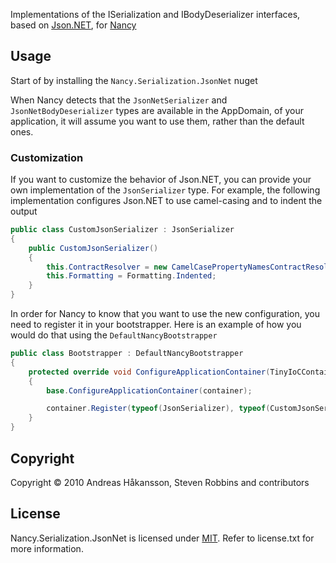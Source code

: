 Implementations of the ISerialization and IBodyDeserializer interfaces, based on [Json.NET](http://json.codeplex.com/), for [Nancy](http://nancyfx.org)

## Usage

Start of by installing the `Nancy.Serialization.JsonNet` nuget

When Nancy detects that the `JsonNetSerializer` and `JsonNetBodyDeserializer` types are available in the AppDomain, of your application, it will assume you want to use them, rather than the default ones.

### Customization

If you want to customize the behavior of Json.NET, you can provide your own implementation of the `JsonSerializer` type. For example, the following implementation configures Json.NET to use camel-casing and to indent the output

```c#
public class CustomJsonSerializer : JsonSerializer
{
    public CustomJsonSerializer()
    {
        this.ContractResolver = new CamelCasePropertyNamesContractResolver();
        this.Formatting = Formatting.Indented;
    }
}
```

In order for Nancy to know that you want to use the new configuration, you need to register it in your bootstrapper. Here is an example of how you would do that using the `DefaultNancyBootstrapper`

```c#
public class Bootstrapper : DefaultNancyBootstrapper
{
    protected override void ConfigureApplicationContainer(TinyIoCContainer container)
    {
        base.ConfigureApplicationContainer(container);

        container.Register(typeof(JsonSerializer), typeof(CustomJsonSerializer));
    }
}
```

## Copyright

Copyright © 2010 Andreas Håkansson, Steven Robbins and contributors

## License

Nancy.Serialization.JsonNet is licensed under [MIT](http://www.opensource.org/licenses/mit-license.php "Read more about the MIT license form"). Refer to license.txt for more information.
